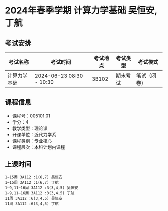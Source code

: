 # 2024年春季学期 计算力学基础 吴恒安, 丁航




## 考试安排

| 考试名称 | 考试时间 | 考试地点 | 考试类型 | 考试模式 |
| -------- | -------- | -------- | -------- | -------- |
| 计算力学基础 | 2024-06-23 08:30 - 10:30 | 3B102 | 期末考试 | 笔试（闭卷） |





## 课程信息

- 课程号：005101.01
- 学分：4
- 教学类型：理论课
- 开课单位：近代力学系
- 课程类别：专业核心
- 课程层次：本科计划内课程

## 上课时间

```
1~15周 3A112 :1(6,7) 吴恒安
1~15周 3A112 :1(6,7) 丁航
1~9,11~16周 3A112 :3(3,4,5) 吴恒安
1~9,11~16周 3A112 :3(3,4,5) 丁航
11周 3A112 :6(3,4,5) 吴恒安
11周 3A112 :6(3,4,5) 丁航
```

